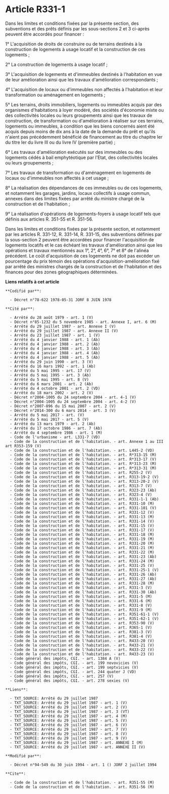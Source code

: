 # Article R331-1

Dans les limites et conditions fixées par la présente section, des subventions et des prêts définis par les sous-sections 2
et 3 ci-après peuvent être accordés pour financer :

1° L'acquisition de droits de construire ou de terrains destinés à la construction de logements à usage locatif et la
construction de ces logements ;

2° La construction de logements à usage locatif ;

3° L'acquisition de logements et d'immeubles destinés à l'habitation en vue de leur amélioration ainsi que les travaux
d'amélioration correspondants ;

4° L'acquisition de locaux ou d'immeubles non affectés à l'habitation et leur transformation ou aménagement en logements ;

5° Les terrains, droits immobiliers, logements ou immeubles acquis par des organismes d'habitations à loyer modéré, des
sociétés d'économie mixte ou des collectivités locales ou leurs groupements ainsi que les travaux de construction, de
transformation ou d'amélioration à réaliser sur ces terrains, logements ou immeubles, à condition que les biens concernés
aient été acquis depuis moins de dix ans à la date de la demande du prêt et qu'ils n'aient pas précédemment bénéficié de
financement au titre du chapitre Ier du titre Ier du livre III ou du livre IV (première partie) ;

6° Les travaux d'amélioration exécutés sur des immeubles ou des logements cédés à bail emphytéotique par l'Etat, des
collectivités locales ou leurs groupements ;

7° Les travaux de transformation ou d'aménagement en logements de locaux ou d'immeubles non affectés à cet usage ;

8° La réalisation des dépendances de ces immeubles ou de ces logements, et notamment les garages, jardins, locaux collectifs
à usage commun, annexes dans des limites fixées par arrêté du ministre chargé de la construction et de l'habitation ;

9° La réalisation d'opérations de logements-foyers à usage locatif tels que définis aux articles R. 351-55 et R. 351-56.

Dans les limites et conditions fixées par la présente section, et notamment par les articles R. 331-12, R. 331-14, R. 331-15,
des subventions définies par la sous-section 2 peuvent être accordées pour financer l'acquisition de logements locatifs et le
cas échéant les travaux d'amélioration ainsi que les opérations et travaux mentionnés aux 1°, 2°, 4°, 6°, 7° et 8° de
l'alinéa précédent. Le coût d'acquisition de ces logements ne doit pas excéder un pourcentage du prix témoin des opérations
d'acquisition-amélioration fixé par arrêté des ministres chargés de la construction et de l'habitation et des finances pour
des zones géographiques déterminées.

**Liens relatifs à cet article**

	**Codifié par**:

	  - Décret n°78-622 1978-05-31 JORF 8 JUIN 1978

	**Cité par**:

	  - Arrêté du 28 août 1979 - art. 1 (V)
	  - Décret n°85-1232 du 5 novembre 1985 - art. Annexe I, art. 6 (M)
	  - Arrêté du 29 juillet 1987 - art. Annexe I (V)
	  - Arrêté du 29 juillet 1987 - art. Annexe II (V)
	  - Arrêté du 23 juillet 1987 - art. 1 (V)
	  - Arrêté du 4 janvier 1988 - art. 1 (Ab)
	  - Arrêté du 4 janvier 1988 - art. 2 (Ab)
	  - Arrêté du 4 janvier 1988 - art. 3 (Ab)
	  - Arrêté du 4 janvier 1988 - art. 4 (Ab)
	  - Arrêté du 4 janvier 1988 - art. 5 (Ab)
	  - Arrêté du 29 juin 1990 - art. 3 (V)
	  - Arrêté du 16 mars 1992 - art. 1 (Ab)
	  - Arrêté du 5 mai 1995 - art. 17 (V)
	  - Arrêté du 5 mai 1995 - art. 3 (Ab)
	  - Arrêté du 5 mai 1995 - art. 8 (V)
	  - Arrêté du 6 mars 2001 - art. 2 (Ab)
	  - Arrêté du 4 octobre 2001 - art. 2 (VD)
	  - Arrêté du 18 mars 2002 - art. 2 (V)
	  - Décret n°2004-1005 du 24 septembre 2004 - art. 4-1 (V)
	  - Décret n°2004-1005 du 24 septembre 2004 - art. 4-2 (V)
	  - Décret n°2007-896 du 15 mai 2007 - art. 2 (V)
	  - Décret n°2014-300 du 6 mars 2014 - art. 3 (V)
	  - Arrêté du 5 mai 2017 - art. (V)
	  - Arrêté du 5 mai 2017 - art. 5 (V)
	  - Arrêté du 13 mars 1979 - art. 2 (Ab)
	  - Arrêté du 17 octobre 1986 - art. 7 (Ab)
	  - Arrêté du 4 septembre 1986 - art. 1 (M)
	  - Code de l'urbanisme - art. L331-7 (VD)
	  - Code de la construction et de l'habitation. - art. Annexe 1 au III art R353-159 (V)
	  - Code de la construction et de l'habitation. - art. L445-2 (VD)
	  - Code de la construction et de l'habitation. - art. R*313-15 (M)
	  - Code de la construction et de l'habitation. - art. R*313-17 (V)
	  - Code de la construction et de l'habitation. - art. R*313-23 (M)
	  - Code de la construction et de l'habitation. - art. R*313-31 (M)
	  - Code de la construction et de l'habitation. - art. R255-2 (V)
	  - Code de la construction et de l'habitation. - art. R313-19-2 (V)
	  - Code de la construction et de l'habitation. - art. R313-20-2 (V)
	  - Code de la construction et de l'habitation. - art. R313-7 (V)
	  - Code de la construction et de l'habitation. - art. R323-23 (Ab)
	  - Code de la construction et de l'habitation. - art. R323-4 (V)
	  - Code de la construction et de l'habitation. - art. R331-1-1 (Ab)
	  - Code de la construction et de l'habitation. - art. R331-10 (M)
	  - Code de la construction et de l'habitation. - art. R331-101 (V)
	  - Code de la construction et de l'habitation. - art. R331-12 (V)
	  - Code de la construction et de l'habitation. - art. R331-13 (M)
	  - Code de la construction et de l'habitation. - art. R331-14 (V)
	  - Code de la construction et de l'habitation. - art. R331-15 (V)
	  - Code de la construction et de l'habitation. - art. R331-17 (V)
	  - Code de la construction et de l'habitation. - art. R331-18 (M)
	  - Code de la construction et de l'habitation. - art. R331-19 (M)
	  - Code de la construction et de l'habitation. - art. R331-20 (M)
	  - Code de la construction et de l'habitation. - art. R331-21 (M)
	  - Code de la construction et de l'habitation. - art. R331-22 (M)
	  - Code de la construction et de l'habitation. - art. R331-23 (Ab)
	  - Code de la construction et de l'habitation. - art. R331-24 (M)
	  - Code de la construction et de l'habitation. - art. R331-25 (V)
	  - Code de la construction et de l'habitation. - art. R331-25-1 (V)
	  - Code de la construction et de l'habitation. - art. R331-26 (Ab)
	  - Code de la construction et de l'habitation. - art. R331-27 (Ab)
	  - Code de la construction et de l'habitation. - art. R331-28 (M)
	  - Code de la construction et de l'habitation. - art. R331-3 (V)
	  - Code de la construction et de l'habitation. - art. R331-30 (Ab)
	  - Code de la construction et de l'habitation. - art. R331-5 (M)
	  - Code de la construction et de l'habitation. - art. R331-6 (M)
	  - Code de la construction et de l'habitation. - art. R331-8 (V)
	  - Code de la construction et de l'habitation. - art. R331-9 (M)
	  - Code de la construction et de l'habitation. - art. R351-61-1 (V)
	  - Code de la construction et de l'habitation. - art. R351-62-1 (V)
	  - Code de la construction et de l'habitation. - art. R353-90 (V)
	  - Code de la construction et de l'habitation. - art. R365-1 (V)
	  - Code de la construction et de l'habitation. - art. R381-3 (V)
	  - Code de la construction et de l'habitation. - art. R381-4 (V)
	  - Code de la construction et de l'habitation. - art. R433-20 (V)
	  - Code de la construction et de l'habitation. - art. R433-21 (V)
	  - Code de la construction et de l'habitation. - art. R433-22 (V)
	  - Code de la construction et de l'habitation. - art. R433-23 (V)
	  - Code général des impôts, CGI. - art. 1384 A (V)
	  - Code général des impôts, CGI. - art. 199 novovicies (V)
	  - Code général des impôts, CGI. - art. 199 septvicies (V)
	  - Code général des impôts, CGI. - art. 244 quater J (VD)
	  - Code général des impôts, CGI. - art. 257 (V)
	  - Code général des impôts, CGI. - art. 278 sexies (V)

	**Liens**:

	  - TXT_SOURCE: Arrêté du 29 juillet 1987
	  - TXT_SOURCE: Arrêté du 29 juillet 1987 - art. 1 (V)
	  - TXT_SOURCE: Arrêté du 29 juillet 1987 - art. 2 (V)
	  - TXT_SOURCE: Arrêté du 29 juillet 1987 - art. 3 (VT)
	  - TXT_SOURCE: Arrêté du 29 juillet 1987 - art. 4 (M)
	  - TXT_SOURCE: Arrêté du 29 juillet 1987 - art. 5 (V)
	  - TXT_SOURCE: Arrêté du 29 juillet 1987 - art. 6 (V)
	  - TXT_SOURCE: Arrêté du 29 juillet 1987 - art. 7 (V)
	  - TXT_SOURCE: Arrêté du 29 juillet 1987 - art. 8 (V)
	  - TXT_SOURCE: Arrêté du 29 juillet 1987 - art. 9 (V)
	  - TXT_SOURCE: Arrêté du 29 juillet 1987 - art. ANNEXE I (M)
	  - TXT_SOURCE: Arrêté du 29 juillet 1987 - art. ANNEXE II (V)

	**Modifié par**:

	  - Décret n°94-549 du 30 juin 1994 - art. 1 () JORF 2 juillet 1994

	**Cite**:

	  - Code de la construction et de l'habitation. - art. R351-55 (M)
	  - Code de la construction et de l'habitation. - art. R351-56 (M)
